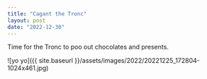 ```yaml
---
title: "Cagant the Tronc"
layout: post
date: "2022-12-30"
---
```


Time for the Tronc to poo out chocolates and presents.

![yo yo]({{ site.baseurl }}/assets/images/2022/20221225_172804-1024x461.jpg)
